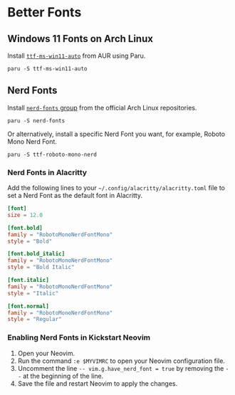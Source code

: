 # Better Fonts

## Windows 11 Fonts on Arch Linux

Install [`ttf-ms-win11-auto`](https://aur.archlinux.org/packages/ttf-ms-win11-auto) from AUR using Paru.

```shell
paru -S ttf-ms-win11-auto
```

## Nerd Fonts

Install [`nerd-fonts` group](https://archlinux.org/groups/x86_64/nerd-fonts/) from the official Arch Linux repositories.

```shell
paru -S nerd-fonts
```

Or alternatively, install a specific Nerd Font you want, for example, Roboto Mono Nerd Font.

```shell
paru -S ttf-roboto-mono-nerd
```

### Nerd Fonts in Alacritty

Add the following lines to your `~/.config/alacritty/alacritty.toml` file to set a Nerd Font as the default font in Alacritty.

```toml
[font]
size = 12.0

[font.bold]
family = "RobotoMonoNerdFontMono"
style = "Bold"

[font.bold_italic]
family = "RobotoMonoNerdFontMono"
style = "Bold Italic"

[font.italic]
family = "RobotoMonoNerdFontMono"
style = "Italic"

[font.normal]
family = "RobotoMonoNerdFontMono"
style = "Regular"
```

### Enabling Nerd Fonts in Kickstart Neovim

1. Open your Neovim.
2. Run the command `:e $MYVIMRC` to open your Neovim configuration file.
3. Uncomment the line `-- vim.g.have_nerd_font = true` by removing the `--` at the beginning of the line.
4. Save the file and restart Neovim to apply the changes.

